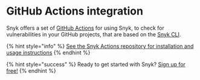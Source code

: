 # GitHub Actions integration

Snyk offers a set of [GitHub Actions](https://docs.github.com/en/actions/creating-actions/about-actions/) for using Snyk, to check for vulnerabilities in your GitHub projects, that are based on the [Snyk CLI](snyk-cli/guides-for-our-cli/cli-reference).

{% hint style="info" %}
[See the Snyk Actions repository for installation and usage instructions](https://github.com/snyk/actions/)
{% endhint %}

{% hint style="success" %}
Ready to get started with Snyk? [Sign up for free!](https://snyk.io/login?cta=sign-up&loc=footer&page=support_docs_page)
{% endhint %}

